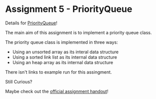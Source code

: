 # Assignment 5 - PriorityQueue

Details for [PriorityQueue][1]!

The main aim of this assignment is to implement a priority queue class.

The priority queue class is implemented in three ways:
* Using an unsorted array as its interal data structure
* Using a sorted link list as its internal data structure
* Using an heap array as its internal data structure

There isn't links to example run for this assingment.

Still Curious?

Maybe check out the [official assignment handout][1]!

[1]: http://web.stanford.edu/class/archive/cs/cs106b/cs106b.1164//assn/pqueue.html